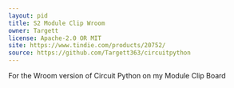 ```yaml
---
layout: pid
title: S2 Module Clip Wroom
owner: Targett
license: Apache-2.0 OR MIT
site: https://www.tindie.com/products/20752/
source: https://github.com/Targett363/circuitpython
---
```

For the Wroom version of Circuit Python on my Module Clip Board

